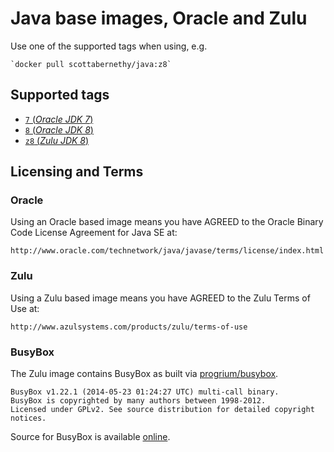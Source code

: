 # Java base images, Oracle and Zulu

Use one of the supported tags when using, e.g.

	`docker pull scottabernethy/java:z8`

## Supported tags

- [`7` (*Oracle JDK 7*)](oracle-jdk-7/Dockerfile)
- [`8` (*Oracle JDK 8*)](oracle-jdk-8/Dockerfile)
- [`z8` (*Zulu JDK 8*)](zulu-jdk-8/Dockerfile)

## Licensing and Terms

### Oracle

Using an Oracle based image means you have AGREED to the Oracle Binary Code License Agreement for Java SE at:

	http://www.oracle.com/technetwork/java/javase/terms/license/index.html

### Zulu

Using a Zulu based image means you have AGREED to the Zulu Terms of Use at:

	http://www.azulsystems.com/products/zulu/terms-of-use

### BusyBox

The Zulu image contains BusyBox as built via [progrium/busybox](https://github.com/progrium/busybox).

	BusyBox v1.22.1 (2014-05-23 01:24:27 UTC) multi-call binary.
	BusyBox is copyrighted by many authors between 1998-2012.
	Licensed under GPLv2. See source distribution for detailed copyright notices.

Source for BusyBox is available [online](http://www.busybox.net/downloads/busybox-1.22.1.tar.bz2).
